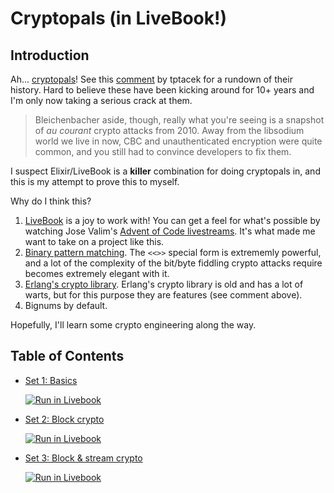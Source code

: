 # Cryptopals (in LiveBook!)

## Introduction

Ah... [cryptopals](https://cryptopals.com/)! See this [comment](https://news.ycombinator.com/item?id=23392365) by tptacek for a rundown of their history. Hard to believe these have been kicking around for 10+ years and I'm only now taking a serious crack at them.

> Bleichenbacher aside, though, really what you're seeing is a snapshot of *au courant* crypto attacks from 2010. Away from the libsodium world we live in now, CBC and unauthenticated encryption were quite common, and you still had to convince developers to fix them.

I suspect Elixir/LiveBook is a **killer** combination for doing cryptopals in, and this is my attempt to prove this to myself.

Why do I think this?

1. [LiveBook](https://livebook.dev/) is a joy to work with! You can get a feel for what's possible by watching Jose Valim's [Advent of Code livestreams](https://www.twitch.tv/josevalim/videos). It's what made me want to take on a project like this.
2. [Binary pattern matching](https://hexdocs.pm/elixir/1.13/Kernel.SpecialForms.html#%3C%3C%3E%3E/1). The `<<>>` special form is extrememly powerful, and a lot of the complexity of the bit/byte fiddling crypto attacks require becomes extremely elegant with it.
3. [Erlang's crypto library](https://www.erlang.org/doc/man/crypto.html). Erlang's crypto library is old and has a lot of warts, but for this purpose they are features (see comment above).
4. Bignums by default.

Hopefully, I'll learn some crypto engineering along the way.

## Table of Contents

* [Set 1: Basics](./set1.livemd) 
    
    [![Run in Livebook](https://livebook.dev/badge/v1/gray.svg)](https://livebook.dev/run?url=https%3A%2F%2Fgithub.com%2Fmveytsman%2Fcryptopals%2Fblob%2Fmain%2Fset1.livemd)
* [Set 2: Block crypto](./set2.livemd)

    [![Run in Livebook](https://livebook.dev/badge/v1/gray.svg)](https://livebook.dev/run?url=https%3A%2F%2Fgithub.com%2Fmveytsman%2Fcryptopals%2Fblob%2Fmain%2Fset2.livemd)
* [Set 3: Block & stream crypto](./set3.livemd)

     [![Run in Livebook](https://livebook.dev/badge/v1/gray.svg)](https://livebook.dev/run?url=https%3A%2F%2Fgithub.com%2Fmveytsman%2Fcryptopals%2Fblob%2Fmain%2Fset3.livemd)
